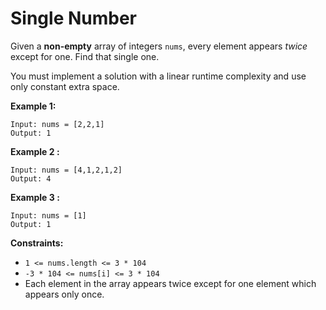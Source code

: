 # Single Number

Given a **non-empty** array of integers `nums`, every element appears *twice* except for one. Find that single one.

You must implement a solution with a linear runtime complexity and use only constant extra space.

**Example 1:**

    Input: nums = [2,2,1]
    Output: 1

**Example 2 :**

    Input: nums = [4,1,2,1,2]
    Output: 4

**Example 3 :**

    Input: nums = [1]
    Output: 1

**Constraints:**
- `1 <= nums.length <= 3 * 104`
- `-3 * 104 <= nums[i] <= 3 * 104`
- Each element in the array appears twice except for one element which appears only once.